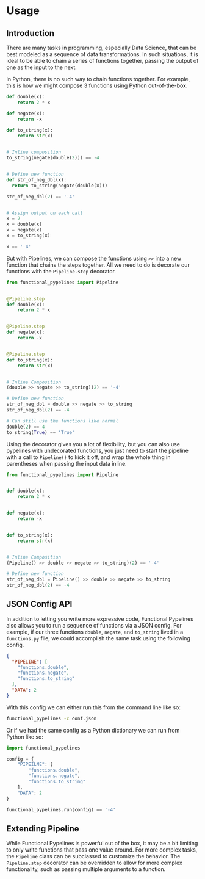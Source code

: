 # Usage 

## Introduction

There are many tasks in programming, especially Data Science, that can be best modeled as a sequence of data 
transformations. In such situations, it is ideal to be able to chain a series of functions together, passing the output
of one as the input to the next. 

In Python, there is no such way to chain functions together. For example, this is how we might compose 3 functions using
Python out-of-the-box.
    
```python
def double(x):
    return 2 * x

def negate(x):
    return -x

def to_string(x):
    return str(x)


# Inline composition
to_string(negate(double(2))) == -4


# Define new function
def str_of_neg_dbl(x):
  return to_string(negate(double(x)))

str_of_neg_dbl(2) == '-4'


# Assign output on each call
x = 2
x = double(x)
x = negate(x)
x = to_string(x)

x == '-4'
```

But with Pipelines, we can compose the functions using ``>>`` into a new function that chains the steps together. All
we need to do is decorate our functions with the `Pipeline.step` decorator.

```python
from functional_pypelines import Pipeline


@Pipeline.step
def double(x):
    return 2 * x


@Pipeline.step
def negate(x):
    return -x


@Pipeline.step
def to_string(x):
    return str(x)


# Inline Composition
(double >> negate >> to_string)(2) == '-4'

# Define new function
str_of_neg_dbl = double >> negate >> to_string
str_of_neg_dbl(2) == -4

# Can still use the functions like normal
double(2) == 4
to_string(True) == 'True'
```

Using the decorator gives you a lot of flexibility, but you can also use pypelines with undecorated functions, you just
need to start the pipeline with a call to `Pipeline()` to kick it off, and wrap the whole thing in parentheses when 
passing the input data inline.

```python
from functional_pypelines import Pipeline


def double(x):
    return 2 * x


def negate(x):
    return -x


def to_string(x):
    return str(x)


# Inline Composition
(Pipeline() >> double >> negate >> to_string)(2) == '-4'

# Define new function
str_of_neg_dbl = Pipeline() >> double >> negate >> to_string
str_of_neg_dbl(2) == -4
```

## JSON Config API

In addition to letting you write more expressive code, Functional Pypelines also allows you to run a sequence of functions via a 
JSON config. For example, if our three functions `double`, `negate`, and `to_string` lived in a `functions.py` file,
we could accomplish the same task using the following config.

```json
{
  "PIPELINE": [
    "functions.double",
    "functions.negate",
    "functions.to_string"
  ],
  "DATA": 2
}
```

With this config we can either run this from the command line like so:

```bash
functional_pypelines -c conf.json
```

Or if we had the same config as a Python dictionary we can run from Python like so:

```python
import functional_pypelines

config = {
    "PIPEILNE": [
        "functions.double",
        "functions.negate",
        "functions.to_string"
    ],
    "DATA": 2
}

functional_pypelines.run(config) == '-4'
```


## Extending Pipeline

While Functional Pypelines is powerful out of the box, it may be a bit limiting to only write functions that pass one value around.
For more complex tasks, the `Pipeline` class can be subclassed to customize the behavior. The `Pipeline.step` decorator
can be overridden to allow for more complex functionality, such as passing multiple arguments to a function.